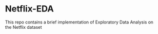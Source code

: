# Netflix-EDA
This repo contains a brief implementation of Exploratory Data Analysis on the Netflix dataset
